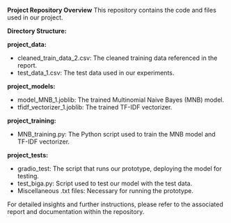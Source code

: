 **Project Repository Overview**
This repository contains the code and files used in our project.

**Directory Structure:**

**project_data:**
- cleaned_train_data_2.csv: The cleaned training data referenced in the report.
- test_data_1.csv: The test data used in our experiments.
 
**project_models:**
- model_MNB_1.joblib: The trained Multinomial Naive Bayes (MNB) model.
- tfidf_vectorizer_1.joblib: The trained TF-IDF vectorizer.

**project_training:**
- MNB_training.py: The Python script used to train the MNB model and TF-IDF vectorizer.
  
**project_tests:**
- gradio_test: The script that runs our prototype, deploying the model for testing.
- test_biga.py: Script used to test our model with the test data.
- Miscellaneous .txt files: Necessary for running the prototype.

For detailed insights and further instructions, please refer to the associated report and documentation within the repository.
